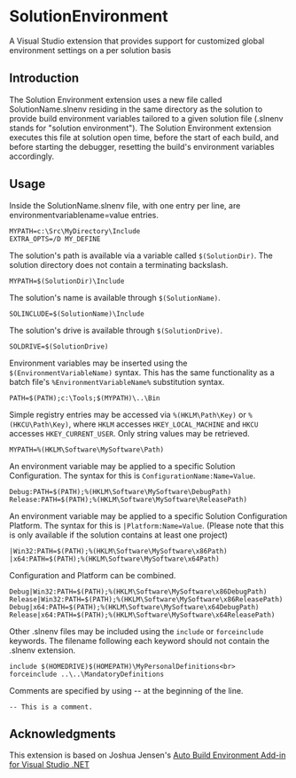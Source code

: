 # SolutionEnvironment
A Visual Studio extension that provides support for customized global environment settings on a per solution basis

## Introduction

The Solution Environment extension uses a new file called SolutionName.slnenv residing in the same directory as the solution to provide build environment variables tailored to a given solution file (.slnenv stands for "solution environment").
The Solution Environment extension executes this file at solution open time, before the start of each build, and before starting the debugger, resetting the build's environment variables accordingly.

## Usage
Inside the SolutionName.slnenv file, with one entry per line, are environmentvariablename=value entries.

```
MYPATH=c:\Src\MyDirectory\Include
EXTRA_OPTS=/D MY_DEFINE
```

The solution's path is available via a variable called `$(SolutionDir)`. The solution directory does not contain a terminating backslash.
```
MYPATH=$(SolutionDir)\Include
```

The solution's name is available through `$(SolutionName)`.
```
SOLINCLUDE=$(SolutionName)\Include
```

The solution's drive is available through `$(SolutionDrive)`.
```
SOLDRIVE=$(SolutionDrive)
```

Environment variables may be inserted using the `$(EnvironmentVariableName)` syntax. This has the same functionality as a batch file's `%EnvironmentVariableName%` substitution syntax.
```
PATH=$(PATH);c:\Tools;$(MYPATH)\..\Bin
```

Simple registry entries may be accessed via `%(HKLM\Path\Key)` or `%(HKCU\Path\Key)`, where `HKLM` accesses `HKEY_LOCAL_MACHINE`
and `HKCU` accesses `HKEY_CURRENT_USER`. Only string values may be retrieved.
```
MYPATH=%(HKLM\Software\MySoftware\Path)
```

An environment variable may be applied to a specific Solution Configuration. The syntax for this is `ConfigurationName:Name=Value`.
```
Debug:PATH=$(PATH);%(HKLM\Software\MySoftware\DebugPath)
Release:PATH=$(PATH);%(HKLM\Software\MySoftware\ReleasePath)
```

An environment variable may be applied to a specific Solution Configuration Platform. The syntax for this is `|Platform:Name=Value`. (Please note that this is only available if the solution contains at least one project)
```
|Win32:PATH=$(PATH);%(HKLM\Software\MySoftware\x86Path)
|x64:PATH=$(PATH);%(HKLM\Software\MySoftware\x64Path)
```

Configuration and Platform can be combined.
```
Debug|Win32:PATH=$(PATH);%(HKLM\Software\MySoftware\x86DebugPath)
Release|Win32:PATH=$(PATH);%(HKLM\Software\MySoftware\x86ReleasePath)
Debug|x64:PATH=$(PATH);%(HKLM\Software\MySoftware\x64DebugPath)
Release|x64:PATH=$(PATH);%(HKLM\Software\MySoftware\x64ReleasePath)
```

Other .slnenv files may be included using the `include` or `forceinclude` keywords. The filename following each keyword should not contain the .slnenv extension.
```
include $(HOMEDRIVE)$(HOMEPATH)\MyPersonalDefinitions<br>
forceinclude ..\..\MandatoryDefinitions
```

Comments are specified by using -- at the beginning of the line.
```
-- This is a comment.
```

## Acknowledgments

This extension is based on Joshua Jensen's [Auto Build Environment Add-in for Visual Studio .NET](https://www.codeproject.com/Articles/3218/Auto-Build-Environment-Add-in-for-Visual-Studio-NE)